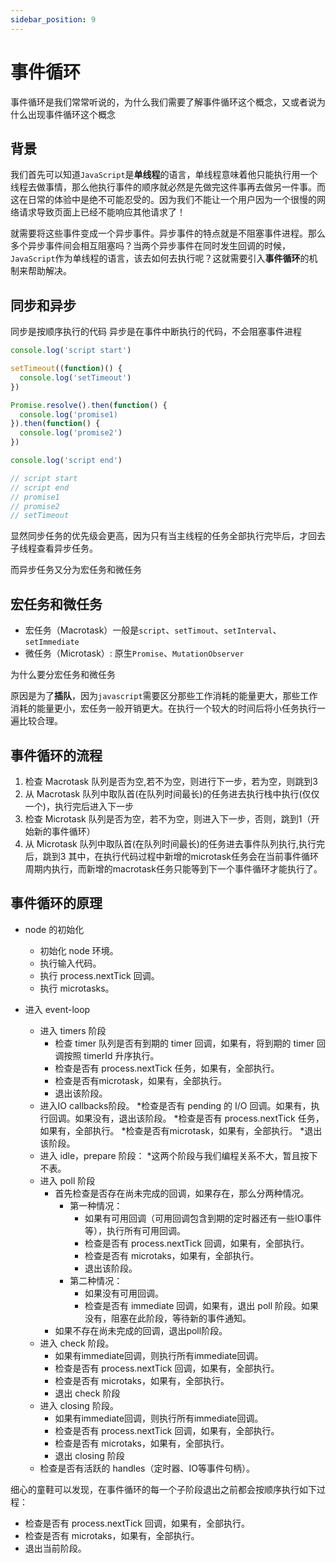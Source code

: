 ```yaml
---
sidebar_position: 9
---
```


# 事件循环

事件循环是我们常常听说的，为什么我们需要了解事件循环这个概念，又或者说为什么出现事件循环这个概念

## 背景

我们首先可以知道```JavaScript```是**单线程**的语言，单线程意味着他只能执行用一个线程去做事情，那么他执行事件的顺序就必然是先做完这件事再去做另一件事。而这在日常的体验中是绝不可能忍受的。因为我们不能让一个用户因为一个很慢的网络请求导致页面上已经不能响应其他请求了！

就需要将这些事件变成一个异步事件。异步事件的特点就是不阻塞事件进程。那么多个异步事件间会相互阻塞吗？当两个异步事件在同时发生回调的时候，```JavaScript```作为单线程的语言，该去如何去执行呢？这就需要引入**事件循环**的机制来帮助解决。

## 同步和异步

同步是按顺序执行的代码
异步是在事件中断执行的代码，不会阻塞事件进程

```js
console.log('script start')

setTimeout((function)() {
  console.log('setTimeout')
})

Promise.resolve().then(function() {
  console.log('promise1)
}).then(function() {
  console.log('promise2')
})

console.log('script end')

// script start
// script end
// promise1
// promise2
// setTimeout
```

显然同步任务的优先级会更高，因为只有当主线程的任务全部执行完毕后，才回去子线程查看异步任务。

而异步任务又分为宏任务和微任务

## 宏任务和微任务

* 宏任务（Macrotask）一般是```script```、```setTimout```、```setInterval```、```setImmediate```
* 微任务（Microtask）: 原生```Promise```、```MutationObserver```

为什么要分宏任务和微任务

原因是为了**插队**，因为```javascript```需要区分那些工作消耗的能量更大，那些工作消耗的能量更小，宏任务一般开销更大。在执行一个较大的时间后将小任务执行一遍比较合理。

## 事件循环的流程

1. 检查 Macrotask 队列是否为空,若不为空，则进行下一步，若为空，则跳到3
2. 从 Macrotask 队列中取队首(在队列时间最长)的任务进去执行栈中执行(仅仅一个)，执行完后进入下一步
3. 检查 Microtask 队列是否为空，若不为空，则进入下一步，否则，跳到1（开始新的事件循环）
4. 从 Microtask 队列中取队首(在队列时间最长)的任务进去事件队列执行,执行完后，跳到3 其中，在执行代码过程中新增的microtask任务会在当前事件循环周期内执行，而新增的macrotask任务只能等到下一个事件循环才能执行了。

## 事件循环的原理

* node 的初始化
  * 初始化 node 环境。
  * 执行输入代码。
  * 执行 process.nextTick 回调。
  * 执行 microtasks。


* 进入 event-loop
  * 进入 timers 阶段
    * 检查 timer 队列是否有到期的 timer 回调，如果有，将到期的 timer 回调按照 timerId 升序执行。
    * 检查是否有 process.nextTick 任务，如果有，全部执行。
    * 检查是否有microtask，如果有，全部执行。
    * 退出该阶段。
  * 进入IO callbacks阶段。
    *检查是否有 pending 的 I/O 回调。如果有，执行回调。如果没有，退出该阶段。
    *检查是否有 process.nextTick 任务，如果有，全部执行。
    *检查是否有microtask，如果有，全部执行。
    *退出该阶段。
  * 进入 idle，prepare 阶段：
    *这两个阶段与我们编程关系不大，暂且按下不表。
  * 进入 poll 阶段
    * 首先检查是否存在尚未完成的回调，如果存在，那么分两种情况。
      * 第一种情况：
        * 如果有可用回调（可用回调包含到期的定时器还有一些IO事件等），执行所有可用回调。
        * 检查是否有 process.nextTick 回调，如果有，全部执行。
        * 检查是否有 microtaks，如果有，全部执行。
        * 退出该阶段。
      * 第二种情况：
        * 如果没有可用回调。
        * 检查是否有 immediate 回调，如果有，退出 poll 阶段。如果没有，阻塞在此阶段，等待新的事件通知。
    * 如果不存在尚未完成的回调，退出poll阶段。
  * 进入 check 阶段。
    * 如果有immediate回调，则执行所有immediate回调。
    * 检查是否有 process.nextTick 回调，如果有，全部执行。
    * 检查是否有 microtaks，如果有，全部执行。
    * 退出 check 阶段
  * 进入 closing 阶段。
    * 如果有immediate回调，则执行所有immediate回调。
    * 检查是否有 process.nextTick 回调，如果有，全部执行。
    * 检查是否有 microtaks，如果有，全部执行。
    * 退出 closing 阶段
  * 检查是否有活跃的 handles（定时器、IO等事件句柄）。

细心的童鞋可以发现，在事件循环的每一个子阶段退出之前都会按顺序执行如下过程：
  * 检查是否有 process.nextTick 回调，如果有，全部执行。
  * 检查是否有 microtaks，如果有，全部执行。
  * 退出当前阶段。


